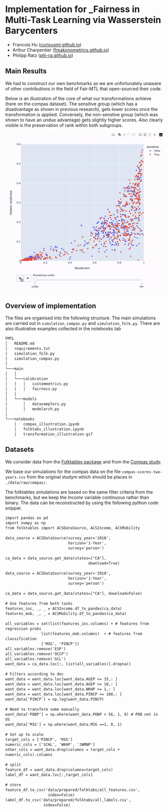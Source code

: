 # Implementation for _Fairness in Multi-Task Learning via Wasserstein Barycenters

- Francois Hu ([curiousml.github.io](https://curiousml.github.io/))
- Arthur Charpentier ([freakonometrics.github.io](https://freakonometrics.github.io/))
- Philipp Ratz ([phi-ra.github.io](https://phi-ra.github.io/))


## Main Results

We had to construct our own benchmarks as we are unfortunately unaware of other contributions in the field of Fair-MTL that open-sourced their code. 

Below is an illustration of the core of what our transformations achieve (here on the compas dataset). The sensitive group (which has a disadvantage as shown in previous research), gets lower scores once the transformation is applied. Conversely, the non-senstive group (which was shown to have an undue advantage) gets slightly higher scores. Also clearly visible is the preservation of rank within both subgroups.

![](notebooks/transformation_illustration.gif)

## Overview of implementation

The files are organised into the following structure. The main simulations are carried out in `simulation_compas.py` and `simulation_folk.py`. There are also illustrative examples collected in the notebooks tab

```
FMTL
│   README.md
│   requirements.txt
|   simulation_folk.py
|   simulation_compas.py    
│
└───main
│   │
│   └───calibration
│   |   │   custommetrics.py
│   |   │   fairness.py
│   |      
│   └───models
│       │   datasamplers.py
│       │   modelarch.py
│   
└───notebooks
    │   compas_illustration.ipynb
    │   folktabs_illustration.ipynb
    |   transformation_illustration.gif
```

## Datasets

We consider data from the [Folktables package](https://github.com/socialfoundations/folktables) and from the [Compas study](https://github.com/propublica/compas-analysis). 

We base our simulations for the compas data on the file `compas-scores-two-years.csv` from the original studym which should be places in `./data/raw/compas/`.

The folktables simulations are based on the same filter criteria from the benchmarks, but we keep the _Income_ variable continuous rather than binary. The data can be reconstructed by using the following python code snippet.

```
import pandas as pd
import numpy as np
from folktables import ACSDataSource, ACSIncome, ACSMobility

data_source = ACSDataSource(survey_year='2018',
                            horizon='1-Year',
                            survey='person')
                            
ca_data = data_source.get_data(states=["CA"],
									 download=True)
									 
data_source = ACSDataSource(survey_year='2018',
                            horizon='1-Year',
                            survey='person')

ca_data = data_source.get_data(states=["CA"], download=False)

# Use features from both tasks
features_inc, _, _ = ACSIncome.df_to_pandas(ca_data)
features_mob, _, _ = ACSMobility.df_to_pandas(ca_data)

all_variables = set(list(features_inc.columns) + # features from regression probs
                list(features_mob.columns)  + # features from classification
                ['MIG', 'PINCP'])
all_variables.remove('ESP')
all_variables.remove('OCCP')
all_variables.remove('GCL')
want_data = ca_data.loc[:, list(all_variables)].dropna()

# Filters according to doc
want_data = want_data.loc[want_data.AGEP <= 35,: ]
want_data = want_data.loc[want_data.AGEP >= 18,: ]
want_data = want_data.loc[want_data.WKHP >= 1,: ]
want_data = want_data.loc[want_data.PINCP >= 100,: ]
want_data['PINCP'] = np.log(want_data.PINCP)

# Need to transform some manually
want_data['POBP'] = np.where(want_data.POBP > 56, 1, 0) # POB not in US
want_data['MIG'] = np.where(want_data.MIG ==1, 0, 1)

# Set up to scale
target_cols = ['PINCP', 'MIG']
numeric_cols = ['SCHL', 'WKHP', 'JWMNP']
other_cols = want_data.drop(columns = target_cols + numeric_cols).columns

# split
feature_df = want_data.drop(columns=target_cols)
label_df = want_data.loc[:,target_cols]

# store
feature_df.to_csv('data/prepared/folktabs/all_features.csv', 
                   index=False)
label_df.to_csv('data/prepared/folktabs/all_labels.csv', 
                 index=False)

```

